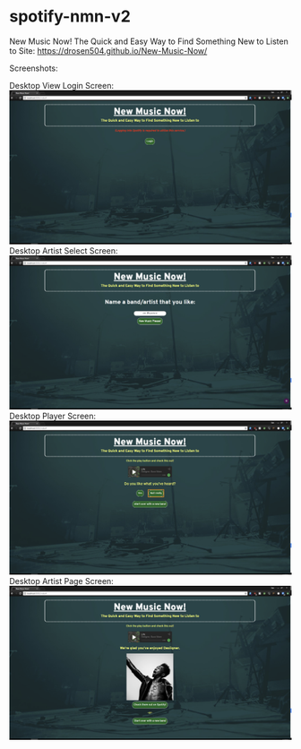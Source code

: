 # spotify-nmn-v2
New Music Now!
The Quick and Easy Way to Find Something New to Listen to
Site: https://drosen504.github.io/New-Music-Now/

Screenshots:

Desktop View Login Screen: ![desktop-login](https://github.com/drosen504/New-Music-Now/blob/master/screenshots/nmn-desktop-login.PNG "Desktop View Login Screen")
Desktop Artist Select Screen: ![desktop-login](https://github.com/drosen504/New-Music-Now/blob/master/screenshots/nmn-desktop-artist-select.PNG "Desktop Artist Select Screen")
Desktop Player Screen: ![desktop-login](https://github.com/drosen504/New-Music-Now/blob/master/screenshots/nmn-desktop-player.PNG "Desktop Player Screen")
Desktop Artist Page Screen: ![desktop-login](https://github.com/drosen504/New-Music-Now/blob/master/screenshots/nmn-desktop-artist-page.PNG "Desktop Artist Page Screen")